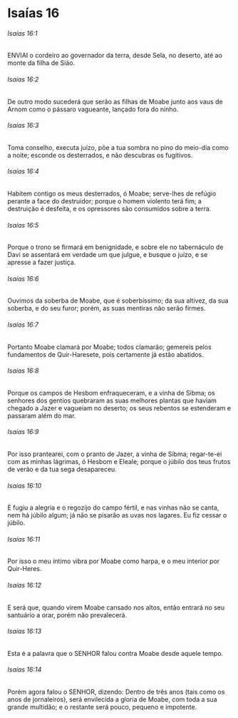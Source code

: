 # Isaías 16

###### Isaías 16:1

ENVIAI o cordeiro ao governador da terra, desde Sela, no deserto, até ao monte da filha de Sião.

###### Isaías 16:2

De outro modo sucederá que serão as filhas de Moabe junto aos vaus de Arnom como o pássaro vagueante, lançado fora do ninho.

###### Isaías 16:3

Toma conselho, executa juízo, põe a tua sombra no pino do meio-dia como a noite; esconde os desterrados, e não descubras os fugitivos.

###### Isaías 16:4

Habitem contigo os meus desterrados, ó Moabe; serve-lhes de refúgio perante a face do destruidor; porque o homem violento terá fim; a destruição é desfeita, e os opressores são consumidos sobre a terra.

###### Isaías 16:5

Porque o trono se firmará em benignidade, e sobre ele no tabernáculo de Davi se assentará em verdade um que julgue, e busque o juízo, e se apresse a fazer justiça.

###### Isaías 16:6

Ouvimos da soberba de Moabe, que é soberbíssimo; da sua altivez, da sua soberba, e do seu furor; porém, as suas mentiras não serão firmes.

###### Isaías 16:7

Portanto Moabe clamará por Moabe; todos clamarão; gemereis pelos fundamentos de Quir-Haresete, pois certamente já estão abatidos.

###### Isaías 16:8

Porque os campos de Hesbom enfraqueceram, e a vinha de Sibma; os senhores dos gentios quebraram as suas melhores plantas que haviam chegado a Jazer e vagueiam no deserto; os seus rebentos se estenderam e passaram além do mar.

###### Isaías 16:9

Por isso prantearei, com o pranto de Jazer, a vinha de Sibma; regar-te-ei com as minhas lágrimas, ó Hesbom e Eleale; porque o júbilo dos teus frutos de verão e da tua sega desapareceu.

###### Isaías 16:10

E fugiu a alegria e o regozijo do campo fértil, e nas vinhas não se canta, nem há júbilo algum; já não se pisarão as uvas nos lagares. Eu fiz cessar o júbilo.

###### Isaías 16:11

Por isso o meu íntimo vibra por Moabe como harpa, e o meu interior por Quir-Heres.

###### Isaías 16:12

E será que, quando virem Moabe cansado nos altos, então entrará no seu santuário a orar, porém não prevalecerá.

###### Isaías 16:13

Esta é a palavra que o SENHOR falou contra Moabe desde aquele tempo.

###### Isaías 16:14

Porém agora falou o SENHOR, dizendo: Dentro de três anos (tais como os anos de jornaleiros), será envilecida a gloria de Moabe, com toda a sua grande multidão; e o restante será pouco, pequeno e impotente.

